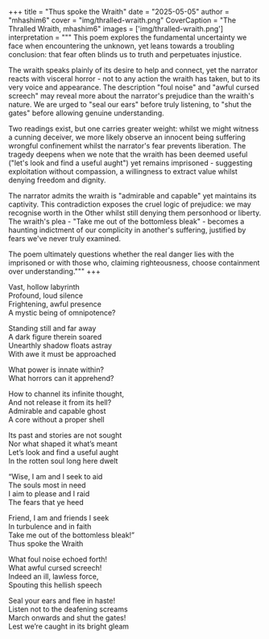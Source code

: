 +++
title = "Thus spoke the Wraith"
date = "2025-05-05"
author = "mhashim6"
cover = "img/thralled-wraith.png"
CoverCaption = "The Thralled Wraith, mhashim6"
images = ['img/thralled-wraith.png']
interpretation = """
This poem explores the fundamental uncertainty we face when encountering the unknown, yet leans towards a troubling conclusion: that fear often blinds us to truth and perpetuates injustice.

The wraith speaks plainly of its desire to help and connect, yet the narrator reacts with visceral horror - not to any action the wraith has taken, but to its very voice and appearance. The description "foul noise" and "awful cursed screech" may reveal more about the narrator's prejudice than the wraith's nature. We are urged to "seal our ears" before truly listening, to "shut the gates" before allowing genuine understanding.

Two readings exist, but one carries greater weight: whilst we might witness a cunning deceiver, we more likely observe an innocent being suffering wrongful confinement whilst the narrator's fear prevents liberation. The tragedy deepens when we note that the wraith has been deemed useful ("let's look and find a useful aught") yet remains imprisoned - suggesting exploitation without compassion, a willingness to extract value whilst denying freedom and dignity.

The narrator admits the wraith is "admirable and capable" yet maintains its captivity. This contradiction exposes the cruel logic of prejudice: we may recognise worth in the Other whilst still denying them personhood or liberty. The wraith's plea - "Take me out of the bottomless bleak" - becomes a haunting indictment of our complicity in another's suffering, justified by fears we've never truly examined.

The poem ultimately questions whether the real danger lies with the imprisoned or with those who, claiming righteousness, choose containment over understanding."""
+++

Vast, hollow labyrinth \
Profound, loud silence \
Frightening, awful presence \
A mystic being of omnipotence?

Standing still and far away \
A dark figure therein soared \
Unearthly shadow floats astray \
With awe it must be approached

What power is innate within? \
What horrors can it apprehend?

How to channel its infinite thought, \
And not release it from its hell? \
Admirable and capable ghost \
A core without a proper shell

Its past and stories are not sought \
Nor what shaped it what’s meant \
Let’s look and find a useful aught \
In the rotten soul long here dwelt

“Wise, I am and I seek to aid \
The souls most in need \
I aim to please and I raid \
The fears that ye heed

Friend, I am and friends I seek \
In turbulence and in faith \
Take me out of the bottomless bleak!” \
Thus spoke the Wraith

What foul noise echoed forth! \
What awful cursed screech! \
Indeed an ill, lawless force, \
Spouting this hellish speech

Seal your ears and flee in haste! \
Listen not to the deafening screams \
March onwards and shut the gates! \
Lest we’re caught in its bright gleam
